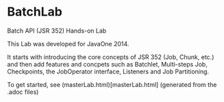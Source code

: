 # BatchLab
Batch API (JSR 352) Hands-on Lab

This Lab was developed for JavaOne 2014.

It starts with introducing the core concepts of JSR 352 (Job, Chunk, etc.) and then add features and concpets such as Batchlet, Multi-steps Job, Checkpoints, the JobOperator interface, Listeners and Job Partitioning.

To get started, see (masterLab.html)[masterLab.html] (generated from the .adoc files)
